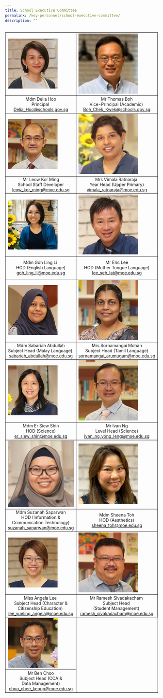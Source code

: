 ```yaml
---
title: School Executive Committee
permalink: /key-personnel/school-executive-committee/
description: ""
---
```

<table border="1" cellspacing="0">
<tbody>
<tr>
<td><img src="/images/Mdm%20Delia%20Hoo.jpg" /></td>
<td><img style ="width: 78%;" src="/images/Mr Thomas Boh ii.jpg" /></td>
<td><img style ="width: 85%;" src="/images/Ms Jasmine Tan.jpg" /></td>
</tr>
 <td style="text-align: center;">Mdm Delia Hoo<br />Principal&nbsp;<br /><a href="mailto:Delia_Hoo@schools.gov.sg" target="">Delia_Hoo@schools.gov.sg</a></td>
<td style="text-align: center;">Mr Thomas Boh <br />Vice-Principal (Academic)&nbsp;<br /><a href="mailto:Boh_Chek_Keow@schools.gov.sg" target="">Boh_Chek_Kwek@schools.gov.sg</a></td>
<td style="text-align: center;">
<div> Ms Jasmine Tan</div>
<div>Vice-Principal (Administration)</div>
<div><a href="mailto:tan_ai_choo@schools.gov.sg" target="">Tan_Ai_Choo@schools.gov.sg</a></div>
</td>

<tr>
<td><img src="/images/Mr%20Leow%20Kor%20Ming.jpg" /></td>
<td><img style ="width: 78%;" src="/images/Mrs%20Vimala%20Ratnaraja.jpg"  /></td>
<td><img style ="width: 85%;" src="/images/Mdm%20Neo%20Hwee%20Hwee.jpg" /></td>
</tr>
<tr>
<td style="text-align: center;">
<div>Mr Leow Kor Ming</div>
<div>School Staff  Developer</div>
<div><a href="mailto:leow_kor_ming@moe.edu.sg" target="">leow_kor_ming@moe.edu.sg</a></div>
</td>
<td style="text-align: center;">
<div>Mrs Vimala Ratnaraja&nbsp</div>
<div>Year Head (Upper Primary)</div>
<div><a href="mailto:vimala_ratnaramoe.edu.sg@moe.edu.sg" target="">vimala_ratnaraja@moe.edu.sg</a></div>
</td>
<td style="text-align: center;">
<div>Ms Neo Hwee Hwee&nbsp;</div>
<div>Year Head (Lower Primary)&nbsp;</div>
<div><a href="mailto:neo_hwee_hwee@moe.edu.sg" target="">neo_hwee_hwee@moe.edu.sg</a></div>
</td>
</tr>
<tr>
<td><img src="/images/Ms%20Goh%20Ling%20Li.png" /></td>
<td><img style ="width: 78%;" src="/images/Mr%20Eric%20Lee.jpg" /></td>
<td><img style ="width: 85%;" src="/images/Cheong Mei Yuan.jpg" /></td>
</tr>
<tr>
<td style="text-align: center;">Mdm Goh Ling Li&nbsp;<br />HOD (English Language)<br /><a href="mailto:goh_ling_li@moe.edu.sg" target="">goh_ling_li@moe.edu.sg</a></td>
<td style="text-align: center;">Mr Eric Lee<br />HOD (Mother Tongue Language)<br /><a href="mailto:lee_seh_lat@moe.edu.sg" target="">lee_seh_lat@moe.edu.sg</a></td>
<td style="text-align: center;">Mdm Cheong Mei Yuan&nbsp;<br />Level Head (Chinese Language)<br /><a href="mailto:cheong_mei_yuan@moe.edu.sg" target="">cheong_mei_yuan@moe.edu.sg</a></td>
</tr>
<tr>
<td><img src="/images/Mdm%20Sabariah%20Abdullah.jpg" /></td>
<td><img style ="width: 78%;" src="/images/Mrs%20Sornamangai%20Mohan.jpg" /></td>
<td><img style ="width: 85%;" src="/images/Mrs%20Sharon%20Yeo.jpg" /></td>
</tr>
<tr>
<td style="text-align: center;">Mdm Sabariah Abdullah<br />Subject Head (Malay Language)&nbsp;<br /><a href="mailto:sabariah_abdullah@moe.edu.sg" target="">sabariah_abdullah@moe.edu.sg</a></td>
<td style="text-align: center;">
<div>Mrs Sornamangai Mohan</div>
<div>Subject Head (Tamil Language)</div>
<div><a href="mailto:sornamangai_arumugam@moe.edu.sg" target="">sornamangai_arumugam@moe.edu.sg</a></div>
</td>
<td style="text-align: center;">Mrs Sharon Yeo<br />Subject Head (Mathematics)<br /><a href="mailto:yeo_sharon@moe.edu.sg" target="">yeo_sharon@moe.edu.sg</a></td>
</tr>
<tr>
<td><img src="/images/Mdm%20Er%20Siew%20Shin.jpg" /></td>
<td><img style ="width: 78%;" src="/images/Mr%20Ivan%20Ng.jpg" /></td>
<td><img style ="width: 85%;"  src="/images/Jan%20Hu.jpg" /></td>
</tr>
<tr>
<td style="text-align: center;">Mdm Er Siew Shin<br />HOD (Science)<br /><a href="mailto:er_siew_shin@moe.edu.sg" target="">er_siew_shin@moe.edu.sg</a></td>
<td style="text-align: center;">Mr Ivan Ng<br />Level Head (Science)<br /><a href="mailto:ivan_ng_yong_leng@moe.edu.sg" target="">ivan_ng_yong_leng@moe.edu.sg</a></td>
<td style="text-align: center;">Ms Jan Hu Wen Ying<br />HOD (PE & CCA)<br /><a href="mailto:jan_hu_wen_ying@moe.edu.sg" target="">jan_hu_wen_ying@moe.edu.sg</a></td>
</tr>
<tr>
<td><img style ="width: 150%;" src="/images/Mdm%20Suzanah%20Saparwan.jpg" /></td>
<td><img style ="width: 78%;" src="/images/Mdm%20Sheena%20Toh.jpg" /></td>
<td><img style ="width: 85%;" src="/images/Mrs%20Fion%20Ho.png" /></td>
</tr>
<tr>
<td style="text-align: center;">
<div>Mdm Suzanah Saparwan<br />HOD (Information &amp; Communication Technology)<br /><a href="mailto:suzanah_saparwan@moe.edu.sg" target="">suzanah_saparwan@moe.edu.sg</a></div>
</td>
<td style="text-align: center;">Mdm Sheena Toh<br />HOD (Aesthetics)<br /><a href="mailto:sheena_toh@moe.edu.sg" target="">sheena_toh@moe.edu.sg</a></td>
<td style="text-align: center;">Mrs Fion Ho&nbsp;<br />HOD (Character &amp; Citizenship Education)&nbsp;<br /><a href="mailto:lim_ser_yee@moe.edu.sg" target="">lim_ser_yee@moe.edu.sg</a></td>
</tr>
<tr>
<td><img src="/images/Miss%20Angela%20Lee.jpg" /></td>
<td><img style ="width: 78%;" src="/images/Mr%20Ramesh%20Sivakadacham.jpg" /></td>
<td><img style ="width: 87%;"  src="/images/Jan%20Hu.jpg" /></td>
</tr>
<tr>
<td style="text-align: center;">Miss Angela Lee&nbsp;<br />Subject Head (Character &amp; Citizenship Education)&nbsp;<br /><a href="mailto:lee_yueling_angela@moe.edu.sg" target="">lee_yueling_angela@moe.edu.sg</a></td>
<td style="text-align: center;">Mr Ramesh Sivadakacham&nbsp;<br />Subject Head&nbsp;<br />(Student Management)&nbsp;<br /><a href="mailto:ramesh_sivakadacham@moe.edu.sg" target="">ramesh_sivakadacham@moe.edu.sg</a></td>
<td style="text-align: center;">Ms Jan Hu Wen Ying;<br />HOD (PE & CCA)<br /><a href="mailto:jan_hu_wen_ying@moe.edu.sg" target="">jan_hu_wen_ying@moe.edu.sg</a></td>
</tr>
	

<td><img src="/images/Mr%20Ben%20Choo.jpg" /></td>


<tr>
<td style="text-align: center;">Mr Ben Choo<br />Subject Head (CCA &amp;<br />Data Management)<br /><a href="mailto:choo_chee_keong@moe.edu.sg" target="">choo_chee_keong@moe.edu.sg</a></td>